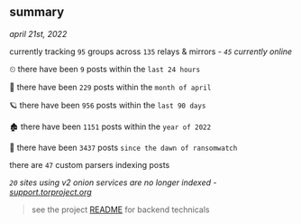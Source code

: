 
## summary
_april 21st, 2022_

currently tracking `95` groups across `135` relays & mirrors - _`45` currently online_

⏲ there have been `9` posts within the `last 24 hours`

🦈 there have been `229` posts within the `month of april`

🪐 there have been `956` posts within the `last 90 days`

🏚 there have been `1151` posts within the `year of 2022`

🦕 there have been `3437` posts `since the dawn of ransomwatch`

there are `47` custom parsers indexing posts

_`20` sites using v2 onion services are no longer indexed - [support.torproject.org](https://support.torproject.org/onionservices/v2-deprecation/)_

> see the project [README](https://github.com/thetanz/ransomwatch#ransomwatch--) for backend technicals
